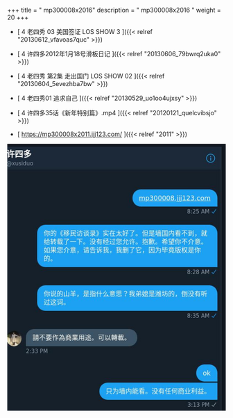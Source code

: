 +++
title = "  mp300008x2016"
description = "  mp300008x2016  "
weight = 20
+++



* [ 4     老四秀 03 美国签证 LOS SHOW 3 ]({{< relref "20130612_vfavoas7quc" >}})


* [ 4     许四多2012年1月18号滑板日记 ]({{< relref "20130606_79bwrq2uka0" >}})


* [ 4     老四秀 第2集 走出国门  LOS SHOW 02 ]({{< relref "20130604_5evezhba7bw" >}})


* [ 4     老四秀01 追求自己 ]({{< relref "20130529_uo1oo4ujxsy" >}})


* [ 4     许四多35话《新年特别篇》.mp4 ]({{< relref "20120121_quelcvibsjo" >}})


* [  https://mp300008x2011.jjj123.com/  ]({{< relref "2011" >}})

![background.jpg](background.jpg)
